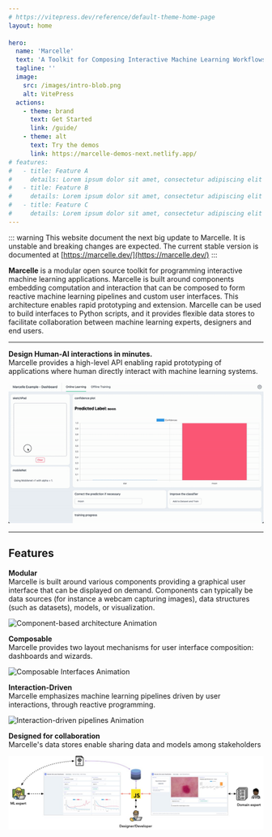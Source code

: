 ```yaml
---
# https://vitepress.dev/reference/default-theme-home-page
layout: home

hero:
  name: 'Marcelle'
  text: 'A Toolkit for Composing Interactive Machine Learning Workflows and Interfaces'
  tagline: ''
  image:
    src: /images/intro-blob.png
    alt: VitePress
  actions:
    - theme: brand
      text: Get Started
      link: /guide/
    - theme: alt
      text: Try the demos
      link: https://marcelle-demos-next.netlify.app/
# features:
#   - title: Feature A
#     details: Lorem ipsum dolor sit amet, consectetur adipiscing elit
#   - title: Feature B
#     details: Lorem ipsum dolor sit amet, consectetur adipiscing elit
#   - title: Feature C
#     details: Lorem ipsum dolor sit amet, consectetur adipiscing elit
---
```


::: warning
This website document the next big update to Marcelle. It is unstable and breaking changes are expected. The current stable version is documented at [https://marcelle.dev/](https://marcelle.dev/)
:::

<div class="intro">

**Marcelle** is a modular open source toolkit for programming interactive machine learning applications. Marcelle is built around components embedding computation and interaction that can be composed to form reactive machine learning pipelines and custom user interfaces. This architecture enables rapid prototyping and extension. Marcelle can be used to build interfaces to Python scripts, and it provides flexible data stores to facilitate collaboration between machine learning experts, designers and end users.

</div>

---

<div class="teaser">
<span class="teaser-title">
<strong>Design Human-AI interactions in minutes.</strong><br>
Marcelle provides a high-level API enabling rapid prototyping of applications where human directly interact with machine learning systems.
</span>
<!-- <span class="teaser-desc"></span> -->

![GIF Webcam recognition](./public/images/sketch-gif.gif)

</div>

---

<h2 class="centered">Features</h2>

<div class="teaser">
<span class="teaser-title">
<strong>Modular</strong><br>
Marcelle is built around various components providing a graphical user interface that can be displayed on demand.
Components can typically be data sources (for instance a webcam capturing images), data structures (such as datasets), models, or visualization.
</span>

![Component-based architecture Animation](./guide/images/principle-01.gif)

</div>

<div class="teaser reversed top">
<span class="teaser-title">
<strong>Composable</strong><br>
Marcelle provides two layout mechanisms for user interface composition: dashboards and wizards.
</span>

![Composable Interfaces Animation](./guide/images/principle-02.png)

</div>

<div class="teaser top">
<span class="teaser-title">
<strong>Interaction-Driven</strong><br>
Marcelle emphasizes machine learning pipelines driven by user interactions, through reactive programming.
</span>

![Interaction-driven pipelines Animation](./guide/images/principle-03.gif)

</div>

<div class="teaser reversed top">
<span class="teaser-title">
<strong>Designed for collaboration</strong><br>
Marcelle's data stores enable sharing data and models among stakeholders
</span>

![Collaboration](./public/images/teaser-pres.jpg)

</div>
